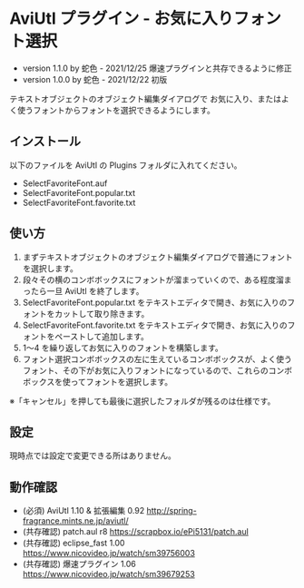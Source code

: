 # AviUtl プラグイン - お気に入りフォント選択

* version 1.1.0 by 蛇色 - 2021/12/25 爆速プラグインと共存できるように修正
* version 1.0.0 by 蛇色 - 2021/12/22 初版

テキストオブジェクトのオブジェクト編集ダイアログで
お気に入り、またはよく使うフォントからフォントを選択できるようにします。

## インストール

以下のファイルを AviUtl の Plugins フォルダに入れてください。
* SelectFavoriteFont.auf
* SelectFavoriteFont.popular.txt
* SelectFavoriteFont.favorite.txt

## 使い方

1. まずテキストオブジェクトのオブジェクト編集ダイアログで普通にフォントを選択します。
2. 段々その横のコンボボックスにフォントが溜まっていくので、ある程度溜まったら一旦 AviUtl を終了します。
3. SelectFavoriteFont.popular.txt をテキストエディタで開き、お気に入りのフォントをカットして取り除きます。
4. SelectFavoriteFont.favorite.txt をテキストエディタで開き、お気に入りのフォントをペーストして追加します。
5. 1～4 を繰り返してお気に入りのフォントを構築します。
6. フォント選択コンボボックスの左に生えているコンボボックスが、よく使うフォント、その下がお気に入りフォントになっているので、これらのコンボボックスを使ってフォントを選択します。

※「キャンセル」を押しても最後に選択したフォルダが残るのは仕様です。

## 設定

現時点では設定で変更できる所はありません。

## 動作確認

* (必須) AviUtl 1.10 & 拡張編集 0.92 http://spring-fragrance.mints.ne.jp/aviutl/
* (共存確認) patch.aul r8 https://scrapbox.io/ePi5131/patch.aul
* (共存確認) eclipse_fast 1.00 https://www.nicovideo.jp/watch/sm39756003
* (共存確認) 爆速プラグイン 1.06 https://www.nicovideo.jp/watch/sm39679253
